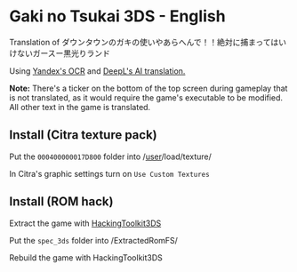# Gaki no Tsukai 3DS - English
Translation of ダウンタウンのガキの使いやあらへんで！！絶対に捕まってはいけないガースー黒光りランド

Using [Yandex's OCR](https://translate.yandex.com/ocr) and [DeepL's AI translation.](https://www.deepl.com/translator)

**Note:** There's a ticker on the bottom of the top screen during gameplay that is not translated, as it would require the game's executable to be modified. All other text in the game is translated.

## Install (Citra texture pack)
Put the `000400000017D800` folder into /[user](https://github.com/citra-emu/citra/wiki/User-Directory)/load/texture/

In Citra's graphic settings turn on `Use Custom Textures`

## Install (ROM hack)
Extract the game with [HackingToolkit3DS](https://github.com/Asia81/HackingToolkit9DS-Deprecated-/releases)

Put the `spec_3ds` folder into /ExtractedRomFS/

Rebuild the game with HackingToolkit3DS